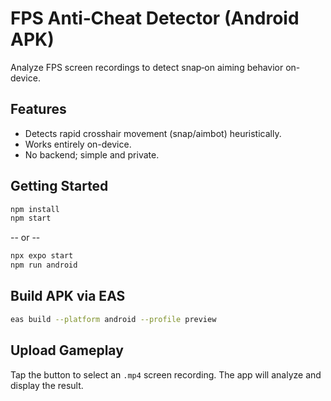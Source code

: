 # FPS Anti‑Cheat Detector (Android APK)

Analyze FPS screen recordings to detect snap‑on aiming behavior on-device.

## Features
- Detects rapid crosshair movement (snap/aimbot) heuristically.
- Works entirely on-device.
- No backend; simple and private.

## Getting Started
```bash
npm install
npm start
```
-- or --
```bash
npx expo start
npm run android
```

## Build APK via EAS
```bash
eas build --platform android --profile preview
```

## Upload Gameplay
Tap the button to select an `.mp4` screen recording. The app will analyze and display the result. 
